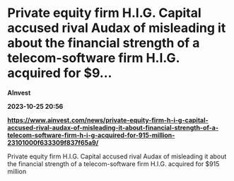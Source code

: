 # Private equity firm H.I.G. Capital accused rival Audax of misleading it about the financial strength of a telecom-software firm H.I.G. acquired for $9...
**AInvest**

**2023-10-25 20:56**

**https://www.ainvest.com/news/private-equity-firm-h-i-g-capital-accused-rival-audax-of-misleading-it-about-financial-strength-of-a-telecom-software-firm-h-i-g-acquired-for-915-million-23101000f633309f837f65a9/**

Private equity firm H.I.G. Capital accused rival Audax of misleading it about the financial strength of a telecom-software firm H.I.G. acquired for $915 million